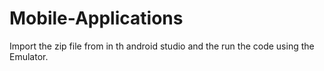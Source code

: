 # Mobile-Applications
Import the zip file from in th android studio and the run the code using the Emulator.
